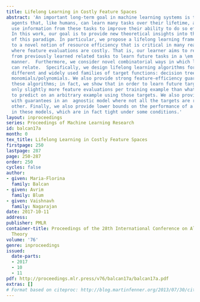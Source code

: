 ```yaml
---
title: Lifelong Learning in Costly Feature Spaces
abstract: 'An important long-term goal in machine learning systems is to build learning
  agents that, like humans, can learn many tasks over their lifetime, and moreover
  use information from these tasks to improve their ability to do so efficiently.
  In this work, our goal is to provide new theoretical insights into the potential
  of this paradigm. In particular, we propose a lifelong learning framework that adheres
  to a novel notion of resource efficiency that is critical in many real-world domains
  where feature evaluations are costly. That is, our learner aims to reuse information
  from previously learned related tasks to learn future tasks in a \em feature-efficient
  manner.  Furthermore, we consider novel combinatorial ways in which learning tasks
  can relate.  Specifically, we design lifelong learning algorithms for two structurally
  different and widely used families of target functions: decision trees/lists and
  monomials/polynomials. We also provide strong feature-efficiency guarantees for
  these algorithms; in fact, we show that in order to learn future targets, we need
  only slightly more feature evaluations per training example than what is needed
  to predict on an arbitrary example using those targets. We also provide algorithms
  with guarantees in an  agnostic model where not all the targets are related to each
  other. Finally, we also provide lower bounds on the performance of a lifelong learner
  in these models, which are in fact tight under some conditions.'
layout: inproceedings
series: Proceedings of Machine Learning Research
id: balcan17a
month: 0
tex_title: Lifelong Learning in Costly Feature Spaces
firstpage: 250
lastpage: 287
page: 250-287
order: 250
cycles: false
author:
- given: Maria-Florina
  family: Balcan
- given: Avrim
  family: Blum
- given: Vaishnavh
  family: Nagarajan
date: 2017-10-11
address: 
publisher: PMLR
container-title: Proceedings of the 28th International Conference on Algorithmic Learning
  Theory
volume: '76'
genre: inproceedings
issued:
  date-parts:
  - 2017
  - 10
  - 11
pdf: http://proceedings.mlr.press/v76/balcan17a/balcan17a.pdf
extras: []
# Format based on citeproc: http://blog.martinfenner.org/2013/07/30/citeproc-yaml-for-bibliographies/
---
```

